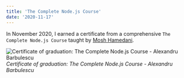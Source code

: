 ```yaml
---
title: 'The Complete Node.js Course'
date: '2020-11-17'
---
```


In November 2020, I earned a certificate from a comprehensive `The Complete Node.js Course` taught by [Mosh Hamedani](https://twitter.com/moshhamedani).

![Certificate of graduation: The Complete Node.js Course - Alexandru Barbulescu](/images/certifications/nodejs/the-complete-nodejs-course.webp)
_Certificate of graduation: The Complete Node.js Course - Alexandru Barbulescu_
